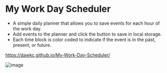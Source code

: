 # My Work Day Scheduler

- A simple daily planner that allows you to save events for each hour of the work day.
- Add events to the planner and click the button to save in local storage.
- Each time block is color coded to indicate if the event is in the past, present, or future.

https://dawkc.github.io/My-Work-Day-Scheduler/


![image](https://user-images.githubusercontent.com/83977228/126916584-57e8ef31-0c51-4384-910c-4f894e3d3176.png)
